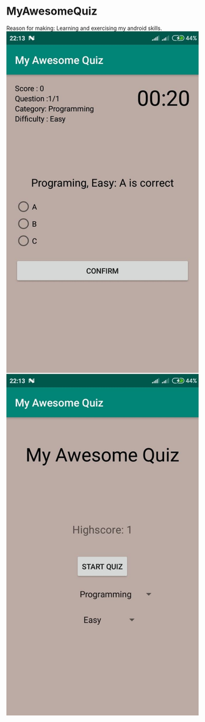 # MyAwesomeQuiz 

Reason for making:
Learning and exercising my android skills.
![](/MyAwesomeQuiz2.jpg)
![](/MyAwesomeQuiz1.jpg)
